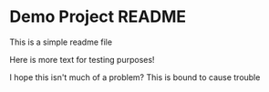 # Demo Project README

This is a simple readme file

Here is more text for testing purposes!

I hope this isn't much of a problem?
This is bound to cause trouble
